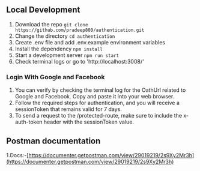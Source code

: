## Local Development

1. Download the repo `git clone https://github.com/pradeep800/authentication.git`
2. Change the directory `cd authentication`
3. Create .env file and add .env.example environment variables
4. Install the dependency `npm install`
5. Start a development server `npm run start`
6. Check terminal logs or go to 'http://localhost:3008/'

### Login With Google and Facebook

1. You can verify by checking the terminal log for the OathUrl related to Google and Facebook. Copy and paste it into your web browser.
2. Follow the required steps for authentication, and you will receive a sessionToken that remains valid for 7 days.
3. To send a request to the /protected-route, make sure to include the x-auth-token header with the sessionToken value.

## Postman documentation

1.Docs:-[https://documenter.getpostman.com/view/29019219/2s9Xy2Mr3h](https://documenter.getpostman.com/view/29019219/2s9Xy2Mr3h)
